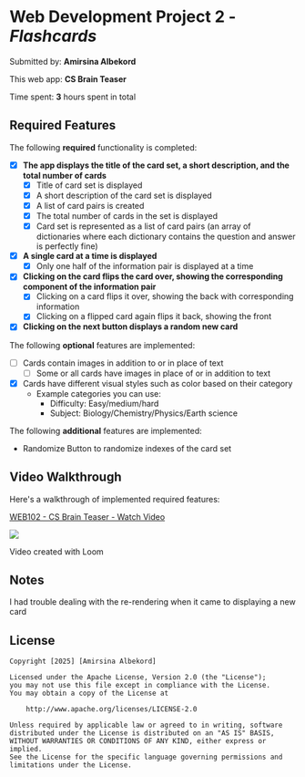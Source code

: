 # Web Development Project 2 - _Flashcards_

Submitted by: **Amirsina Albekord**

This web app: **CS Brain Teaser**

Time spent: **3** hours spent in total

## Required Features

The following **required** functionality is completed:

- [x] **The app displays the title of the card set, a short description, and the total number of cards**
  - [x] Title of card set is displayed
  - [x] A short description of the card set is displayed
  - [x] A list of card pairs is created
  - [x] The total number of cards in the set is displayed
  - [x] Card set is represented as a list of card pairs (an array of dictionaries where each dictionary contains the question and answer is perfectly fine)
- [x] **A single card at a time is displayed**
  - [x] Only one half of the information pair is displayed at a time
- [x] **Clicking on the card flips the card over, showing the corresponding component of the information pair**
  - [x] Clicking on a card flips it over, showing the back with corresponding information
  - [x] Clicking on a flipped card again flips it back, showing the front
- [x] **Clicking on the next button displays a random new card**

The following **optional** features are implemented:

- [ ] Cards contain images in addition to or in place of text
  - [ ] Some or all cards have images in place of or in addition to text
- [x] Cards have different visual styles such as color based on their category
  - Example categories you can use:
    - Difficulty: Easy/medium/hard
    - Subject: Biology/Chemistry/Physics/Earth science

The following **additional** features are implemented:

- Randomize Button to randomize indexes of the card set

## Video Walkthrough

Here's a walkthrough of implemented required features:

<div>
    <a href="https://www.loom.com/share/f192dafbfc6141088a92b420a02ec349">
      <p>WEB102 - CS Brain Teaser - Watch Video</p>
    </a>
    <a href="https://www.loom.com/share/f192dafbfc6141088a92b420a02ec349">
      <img style="max-width:300px;" src="https://cdn.loom.com/sessions/thumbnails/f192dafbfc6141088a92b420a02ec349-e9b774f87701c3af-full-play.gif">
    </a>
  </div>

<!-- Replace this with whatever GIF tool you used! -->

Video created with Loom

<!-- Recommended tools:
[Kap](https://getkap.co/) for macOS
[ScreenToGif](https://www.screentogif.com/) for Windows
[peek](https://github.com/phw/peek) for Linux. -->

## Notes

I had trouble dealing with the re-rendering when it came to displaying a new card

## License

    Copyright [2025] [Amirsina Albekord]

    Licensed under the Apache License, Version 2.0 (the "License");
    you may not use this file except in compliance with the License.
    You may obtain a copy of the License at

        http://www.apache.org/licenses/LICENSE-2.0

    Unless required by applicable law or agreed to in writing, software
    distributed under the License is distributed on an "AS IS" BASIS,
    WITHOUT WARRANTIES OR CONDITIONS OF ANY KIND, either express or implied.
    See the License for the specific language governing permissions and
    limitations under the License.
